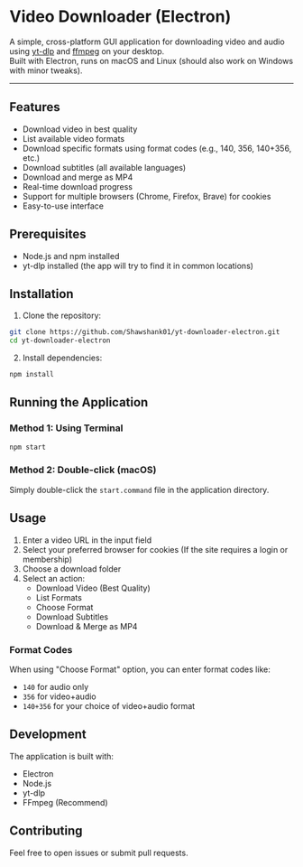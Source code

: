 # Video Downloader (Electron)

A simple, cross-platform GUI application for downloading video and audio using [yt-dlp](https://github.com/yt-dlp/yt-dlp) and [ffmpeg](https://ffmpeg.org/) on your desktop.  
Built with Electron, runs on macOS and Linux (should also work on Windows with minor tweaks).

---

## Features

- Download video in best quality
- List available video formats
- Download specific formats using format codes (e.g., 140, 356, 140+356, etc.)
- Download subtitles (all available languages)
- Download and merge as MP4
- Real-time download progress
- Support for multiple browsers (Chrome, Firefox, Brave) for cookies
- Easy-to-use interface

## Prerequisites

- Node.js and npm installed
- yt-dlp installed (the app will try to find it in common locations)

## Installation

1. Clone the repository:
```bash
git clone https://github.com/Shawshank01/yt-downloader-electron.git
cd yt-downloader-electron
```

2. Install dependencies:
```bash
npm install
```

## Running the Application

### Method 1: Using Terminal
```bash
npm start
```

### Method 2: Double-click (macOS)
Simply double-click the `start.command` file in the application directory.

## Usage

1. Enter a video URL in the input field
2. Select your preferred browser for cookies (If the site requires a login or membership)
3. Choose a download folder
4. Select an action:
   - Download Video (Best Quality)
   - List Formats
   - Choose Format
   - Download Subtitles
   - Download & Merge as MP4

### Format Codes
When using "Choose Format" option, you can enter format codes like:
- `140` for audio only
- `356` for video+audio
- `140+356` for your choice of video+audio format

## Development

The application is built with:
- Electron
- Node.js
- yt-dlp
- FFmpeg (Recommend)

## Contributing

Feel free to open issues or submit pull requests.
